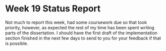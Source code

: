 # Week 19 Status Report

Not much to report this week, had some coursework due so that took priority, however, as expected the rest of my time has been spent writing parts of the dissertation. I should have the first draft of the implementation section finished in the next few days to send to you for your feedback if that is possible.
